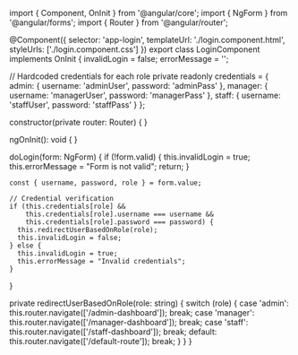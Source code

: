 import { Component, OnInit } from '@angular/core';
import { NgForm } from '@angular/forms';
import { Router } from '@angular/router';

@Component({
  selector: 'app-login',
  templateUrl: './login.component.html',
  styleUrls: ['./login.component.css']
})
export class LoginComponent implements OnInit {
  invalidLogin = false;
  errorMessage = '';

  // Hardcoded credentials for each role
  private readonly credentials = {
    admin: { username: 'adminUser', password: 'adminPass' },
    manager: { username: 'managerUser', password: 'managerPass' },
    staff: { username: 'staffUser', password: 'staffPass' }
  };

  constructor(private router: Router) { }

  ngOnInit(): void {
  }

  doLogin(form: NgForm) {
    if (!form.valid) {
      this.invalidLogin = true;
      this.errorMessage = "Form is not valid";
      return;
    }

    const { username, password, role } = form.value;

    // Credential verification
    if (this.credentials[role] &&
        this.credentials[role].username === username &&
        this.credentials[role].password === password) {
      this.redirectUserBasedOnRole(role);
      this.invalidLogin = false;
    } else {
      this.invalidLogin = true;
      this.errorMessage = "Invalid credentials";
    }
  }

  private redirectUserBasedOnRole(role: string) {
    switch (role) {
      case 'admin':
        this.router.navigate(['/admin-dashboard']);
        break;
      case 'manager':
        this.router.navigate(['/manager-dashboard']);
        break;
      case 'staff':
        this.router.navigate(['/staff-dashboard']);
        break;
      default:
        this.router.navigate(['/default-route']);
        break;
    }
  }
}